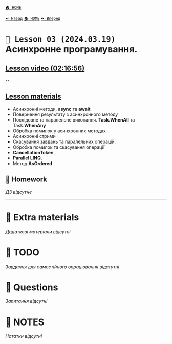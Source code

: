 ﻿[`🏠 HOME`](../../README.md)  

[`⏪ Назад`](../02/README.md)  [`🏠 HOME`](../../README.md)  [`⏩ Вперед`](../04/README.md)

# `📗 Lesson 03 (2024.03.19)` Aсинхронне програмування.

## [Lesson video (02:16:56)](https://youtu.be/LuD1s58fw-s)

--

## [Lesson materials](https://lms.ithillel.ua/groups/65a65fe34c3a2d3372eef8ea/lessons/65a65fe44c3a2d3372eef96d)

- Асинхронні методи, **async** та **await**  
- Повернення результату з асинхронного методу  
- Послідовне та паралельне виконання. **Task.WhenAll** та Task.**WhenAny**  
- Обробка помилок у асинхронних методах  
- Асинхронні стрими  
- Скасування завдань та паралельних операцій.  
- Обробка помилок та скасування операції  
- **CancellationToken**  
- **Parallel LINQ**.  
- Метод **AsOrdered**  

## 📕 Homework
*ДЗ відсутнє*

---

# 📘 Extra materials

*Додаткові матеріали відсутні*

# 📘 TODO
*Завдання для самостійного опрацювання відстутні*

# 📘 Questions
*Запитання відсутні*

# 📘 NOTES
*Нотатки відсутні*